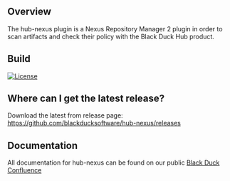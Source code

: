 ## Overview ##
The hub-nexus plugin is a Nexus Repository Manager 2 plugin in order to scan artifacts and check their policy with the Black Duck Hub product.

## Build ##

[![License](https://img.shields.io/badge/License-Apache%202.0-blue.svg)](https://opensource.org/licenses/Apache-2.0)

## Where can I get the latest release? ##
Download the latest from release page: https://github.com/blackducksoftware/hub-nexus/releases

## Documentation ##
All documentation for hub-nexus can be found on our public [Black Duck Confluence](https://blackducksoftware.atlassian.net/wiki/display/INTDOCS/)
